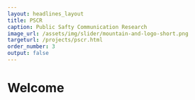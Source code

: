 ```yaml
---
layout: headlines_layout
title: PSCR
caption: Public Safty Communication Research
image_url: /assets/img/slider/mountain-and-logo-short.png
targeturl: /projects/pscr.html
order_number: 3
output: false
---
```


# Welcome
